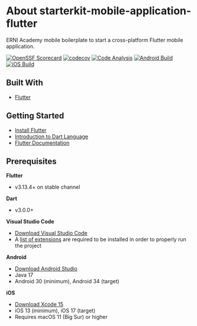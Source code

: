 # About starterkit-mobile-application-flutter

ERNI Academy mobile boilerplate to start a cross-platform Flutter mobile application.

 [![OpenSSF Scorecard](https://api.securityscorecards.dev/projects/github.com/ERNI-Academy/starterkit-mobile-application-flutter/badge)](https://securityscorecards.dev/viewer/?uri=github.com/ERNI-Academy/starterkit-mobile-application-flutter) [![codecov](https://codecov.io/gh/ERNI-Academy/starterkit-mobile-application-flutter/graph/badge.svg?token=IQPAQ95HC6)](https://codecov.io/gh/ERNI-Academy/starterkit-mobile-application-flutter) [![Code Analysis](https://github.com/ERNI-Academy/starterkit-mobile-application-flutter/actions/workflows/ci-code-analysis.yml/badge.svg)](https://github.com/ERNI-Academy/starterkit-mobile-application-flutter/actions/workflows/ci-code-analysis.yml) [![Android Build](https://github.com/ERNI-Academy/starterkit-mobile-application-flutter/actions/workflows/ci-android.yml/badge.svg)](https://github.com/ERNI-Academy/starterkit-mobile-application-flutter/actions/workflows/ci-android.yml) [![iOS Build](https://github.com/ERNI-Academy/starterkit-mobile-application-flutter/actions/workflows/ci-ios.yml/badge.svg)](https://github.com/ERNI-Academy/starterkit-mobile-application-flutter/actions/workflows/ci-ios.yml)

## Built With

- [Flutter](https://flutter.dev)

## Getting Started

- [Install Flutter](https://docs.flutter.dev/get-started/install)
- [Introduction to Dart Language](https://dart.dev/guides/language/language-tour)
- [Flutter Documentation](https://docs.flutter.dev/)

## Prerequisites

**Flutter**
- v3.13.4+ on stable channel

**Dart**
- v3.0.0+

**Visual Studio Code**
- [Download Visual Studio Code](https://code.visualstudio.com/download)
- A [list of extensions](../starterkit_app/.vscode/extensions.json) are required to be installed in order to properly run the project

**Android**
- [Download Android Studio](https://developer.android.com/studio)
- Java 17
- Android 30 (minimum), Android 34 (target)

**iOS**
- [Download Xcode 15](https://developer.apple.com/download/all/)
- iOS 13 (minimum), iOS 17 (target)
- Requires macOS 11 (Big Sur) or higher

